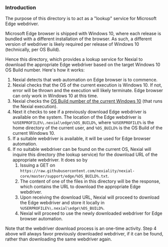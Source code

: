 ### Introduction
The purpose of this directory is to act as a "lookup" service for Microsoft Edge webdriver.

Microsoft Edge browser is shipped with Windows 10, where each release is bundled with a different installation of the 
browser. As such, a different version of webdriver is likely required per release of Windows 10 (technically, per OS 
Build).

Hence this directory, which provides a lookup service for Nexial to download the appropriate Edge webdriver based on
the target Windows 10 OS Build number.  Here's how it works:

1. Nexial detects that web automation on Edge browser is to commence.
2. Nexial checks that the OS of the current execution is Windows 10. If not, error will be thrown and the execution will
   likely terminate. Edge browser can only work in Windows 10 at this time.
3. Nexial checks the [OS Build number of the current Windows 10](https://support.microsoft.com/en-us/help/13443/windows-which-operating-system) 
   (that runs the Nexial execution).
4. Next it checks to see if a previously download Edge webdriver is available on the system. The location of the Edge
   webdriver is `%USERPROFILE%\.nexial\edge\%OS_BUILD%`, where `%USERPROFILE%` is the home directory of the current 
   user, and `%OS_BUILD%` is the OS Build of the current Windows 10.
5. If a suitable webdriver is available, it will be used for Edge browser automation.
6. If no suitable webdriver can be found on the current OS, Nexial will inquire this directory (the lookup service) for 
   the download URL of the appropriate webdriver. It does so by 
   1. Issuing a GET on `https://raw.githubusercontent.com/nexiality/nexial-core/master/support/edge/%OS_BUILD%.txt`.
   2. The content of one of the files in this directory will be the response, which contains the URL to download
      the appropriate Edge webdriver.
   3. Upon receiving the download URL, Nexial will proceed to download the Edge webdriver and store it locally in
      `%USERPROFILE%\.nexial\edge\%OS_BUILD%`.
   4. Nexial will proceed to use the newly downloaded webdriver for Edge browser automation.

Note that the webdriver download process is an one-time activity. Step 4 above will always favor previously downloaded
webdriver, if it can be found, rather than downloading the same webdriver again.
